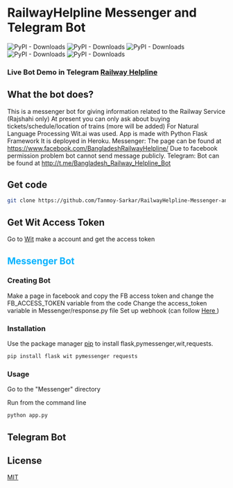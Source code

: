 # RailwayHelpline Messenger and Telegram Bot
![PyPI - Downloads](https://img.shields.io/pypi/dd/wit?label=Wit)
![PyPI - Downloads](https://img.shields.io/pypi/dd/tabulate?label=Tabulate)
![PyPI - Downloads](https://img.shields.io/pypi/dd/configparser?label=Tabulate)
![PyPI - Downloads](https://img.shields.io/pypi/dd/flask?label=Flask)
![PyPI - Downloads](https://img.shields.io/pypi/dd/pymessenger?label=Pymessenger)

### Live Bot Demo in Telegram <a href="http://t.me/Bangladesh_Railway_Helpline_Bot"> Railway Helpline </a>

## What the bot does?
This is a messenger bot for giving information related to the Railway Service (Rajshahi only) At present you can only ask about buying tickets/schedule/location of trains (more will be added) For Natural Language Processing Wit.ai was used. App is made with Python Flask Framework It is deployed in Heroku. Messenger: The page can be found at https://www.facebook.com/BangladeshRailwayHelpline/ Due to facebook permission problem bot cannot send message publicly. Telegram: Bot can be found at http://t.me/Bangladesh_Railway_Helpline_Bot

## Get code
```bash
git clone https://github.com/Tanmoy-Sarkar/RailwayHelpline-Messenger-and-Telegram-Bot.git
```
## Get Wit Access Token
Go to <a href="https://wit.ai/">Wit</a> make a account and get the access token

## <span style="color:#00B2FF">Messenger Bot</span>

### Creating Bot
Make a page in facebook and copy the FB access token and change the FB_ACCESS_TOKEN variable from the code
Change the access_token variable in Messenger/response.py file
Set up webhook (can follow <a href="https://www.youtube.com/watch?v=sskRz_lsY8g&list=PLyb_C2HpOQSC4M3lzzrql7DSppTeAxh-x&index=3"> Here </a>)


### Installation

Use the package manager [pip](https://pip.pypa.io/en/stable/) to install flask,pymessenger,wit,requests.

```bash
pip install flask wit pymessenger requests
```

### Usage

Go to the "Messenger" directory

Run from the command line
```bash
python app.py
```

## Telegram Bot
## License
[MIT](https://choosealicense.com/licenses/mit/)

